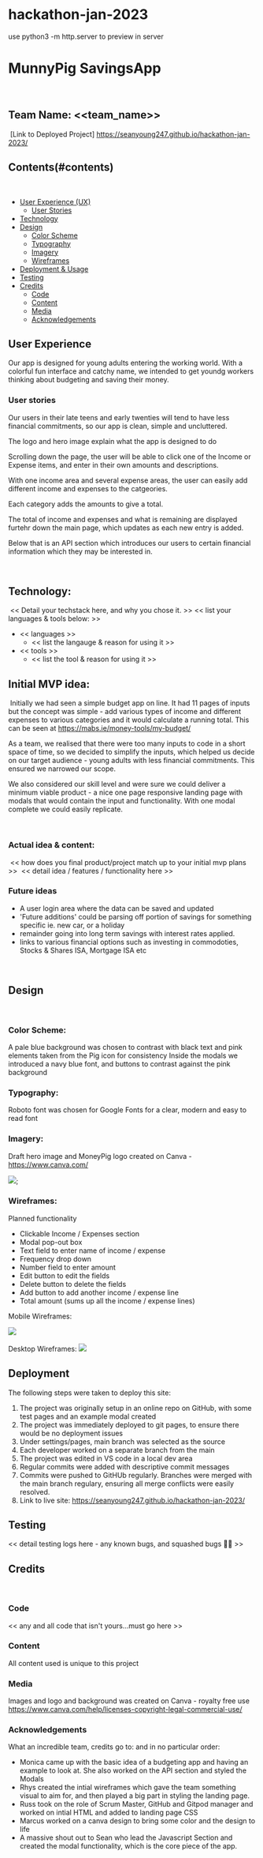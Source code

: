 # hackathon-jan-2023
use python3 -m http.server to preview in server

# MunnyPig SavingsApp
​
## Team Name: <<team_name>>
​
[Link to Deployed Project]
https://seanyoung247.github.io/hackathon-jan-2023/
​
## Contents(#contents)
​
* [User Experience (UX)](#user-experience)
  * [User Stories](#user-stories)
* [Technology](#technology)
* [Design](#design)
  * [Color Scheme](#color-scheme)
  * [Typography](#typography)
  * [Imagery](#imagery)
  * [Wireframes](#wireframes)
* [Deployment & Usage](#deployment)
* [Testing](#testing)
* [Credits](#credits)
  * [Code](#code)
  * [Content](#content)
  * [Media](#media)
  * [Acknowledgements](#acknowledgements)
​
## User Experience
Our app is designed for young adults entering the working world.  With a colorful fun interface and catchy name, we intended to get youndg workers thinking about budgeting and saving their money.
​
### User stories
Our users in their late teens and early twenties will tend to have less financial commitments, so our app is clean, simple and uncluttered.  

The logo and hero image explain what the app is designed to do

Scrolling down the page, the user will be able to click one of the Income or Expense items, and enter in their own amounts and descriptions.

With one income area and several expense areas, the user can easily add different income and expenses to the catgeories.

Each category adds the amounts to give a total.

The total of income and expenses and what is remaining are displayed furtehr down the main page, which updates as each new entry is added.

Below that is an API section which introduces our users to certain financial information which they may be interested in.

​
## Technology:
​
<< Detail your techstack here, and why you chose it. >>
​
<< list your languages & tools below: >>
​
*  << languages >>
	* << list the langauge & reason for using it >>
​
* << tools >>
  * << list the tool & reason for using it >>
​
## Initial MVP idea:
​
Initially we had seen a simple budget app on line.  It had 11 pages of inputs but the concept was simple - add various types of income and different expenses to various categories and it would calculate a running total.  This can be seen at https://mabs.ie/money-tools/my-budget/

As a team, we realised that there were too many inputs to code in a short space of time, so we decided to simplify the inputs, which helped us decide on our target audience - young adults with less financial commitments.  This ensured we narrowed our scope.

We also considered our skill level and were sure we could deliver a minimum viable product - a nice one page responsive landing page with modals that would contain the input and functionality.  With one modal complete we could easily replicate.

​
### Actual idea & content:
​
<< how does you final product/project match up to your initial mvp plans >>
​
<< detail idea / features / functionality here >>




### Future ideas
* A user login area where the data can be saved and updated
* 'Future additions' could be parsing off portion of savings for something specific ie. new car, or a holiday 
* remainder going into long term savings with interest rates applied.
* links to various financial options such as investing in commodoties, Stocks & Shares ISA, Mortgage ISA etc

​
## Design
​
### Color Scheme:
A pale blue background was chosen to contrast with black text and pink elements taken from the Pig icon for consistency
Inside the modals we introduced a navy blue font, and buttons to contrast against the pink background
​
### Typography:
Roboto font was chosen for Google Fonts for a clear, modern and easy to read font
​
### Imagery:
Draft hero image and MoneyPig logo created on Canva - https://www.canva.com/

<img src="assets/images/readme-images/hero-design-idea.png">;
​

### Wireframes:

Planned functionality

 * Clickable Income / Expenses section
 * Modal pop-out box
 * Text field to enter name of income / expense
 * Frequency drop down
 * Number field to enter amount
 * Edit button to edit the fields
 * Delete button to delete the fields
 * Add button to add another income / expense line
 * Total amount (sums up all the income / expense lines)
​

Mobile Wireframes:

<img src="assets/images/readme-images/readme-wire-frame-mobile.jpg">
​

Desktop Wireframes:
​​
<img src="assets/images/readme-images/desktop-home-wireframe.png">

## Deployment
The following steps were taken to deploy this site:

1. The project was originally setup in an online repo on GitHub, with some test pages and an example modal created
2.  The project was immediately deployed to git pages, to ensure there would be no deployment issues
3. Under settings/pages, main branch was selected as the source
4. Each developer worked on a separate branch from the main
5. The project was edited in VS code in a local dev area  
6. Regular commits were added with descriptive commit messages
7. Commits were pushed to GitHUb regularly.  Branches were merged with the main branch regulary, ensuring all merge conflicts were easily resolved.  
8. Link to live site: https://seanyoung247.github.io/hackathon-jan-2023/
​
## Testing
<< detail testing logs here - any known bugs, and squashed bugs 🐛🐛 >>
​
## Credits
​
### Code
<< any and all code that isn't yours...must go here >>
​
### Content
All content used is unique to this project
​
### Media
Images and logo and background was created on Canva - royalty free use
https://www.canva.com/help/licenses-copyright-legal-commercial-use/
​
### Acknowledgements
What an incredible team, credits go to: and in no particular order:
* Monica came up with the basic idea of a budgeting app and having an example to look at. She also worked on the API section and styled the Modals
* Rhys created the intial wireframes which gave the team something visual to aim for, and then played a big part in styling the landing page.
* Russ took on the role of Scrum Master, GitHub and Gitpod manager and worked on intial HTML and added to landing page CSS
* Marcus worked on a canva design to bring some color and the design to life
* A massive shout out to Sean who lead the Javascript Section and created the modal functionality, which is the core piece of the app.
